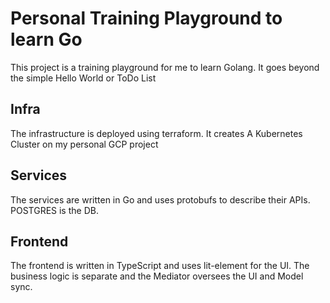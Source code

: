 # Personal Training Playground to learn Go

This project is a training playground for me to learn Golang. It goes beyond the simple Hello World or ToDo List

## Infra

The infrastructure is deployed using terraform. It creates A Kubernetes Cluster on my personal GCP project

## Services

The services are written in Go and uses protobufs to describe their APIs. POSTGRES is the DB.

## Frontend

The frontend is written in TypeScript and uses lit-element for the UI. The business logic is separate and the Mediator oversees the UI and Model sync. 
